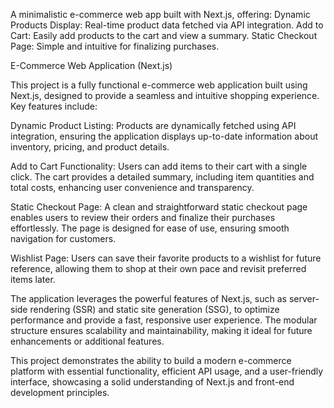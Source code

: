 A minimalistic e-commerce web app built with Next.js, offering: Dynamic Products Display: Real-time product data fetched via API integration. Add to Cart: Easily add products to the cart and view a summary. Static Checkout Page: Simple and intuitive for finalizing purchases.

E-Commerce Web Application (Next.js)

This project is a fully functional e-commerce web application built using Next.js, designed to provide a seamless and intuitive shopping experience. Key features include:

Dynamic Product Listing: Products are dynamically fetched using API integration, ensuring the application displays up-to-date information about inventory, pricing, and product details.

Add to Cart Functionality: Users can add items to their cart with a single click. The cart provides a detailed summary, including item quantities and total costs, enhancing user convenience and transparency.

Static Checkout Page: A clean and straightforward static checkout page enables users to review their orders and finalize their purchases effortlessly. The page is designed for ease of use, ensuring smooth navigation for customers.

Wishlist Page: Users can save their favorite products to a wishlist for future reference, allowing them to shop at their own pace and revisit preferred items later.

The application leverages the powerful features of Next.js, such as server-side rendering (SSR) and static site generation (SSG), to optimize performance and provide a fast, responsive user experience. The modular structure ensures scalability and maintainability, making it ideal for future enhancements or additional features.

This project demonstrates the ability to build a modern e-commerce platform with essential functionality, efficient API usage, and a user-friendly interface, showcasing a solid understanding of Next.js and front-end development principles.
